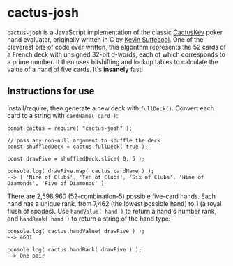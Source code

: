 # cactus-josh

`cactus-josh` is a JavaScript implementation of the classic [CactusKev](http://suffe.cool/poker/evaluator.html) poker hand evaluator, originally written in C by [Kevin Suffecool](https://suffe.cool/). One of the cleverest bits of code ever written, this algorithm represents the 52 cards of a French deck with unsigned 32-bit d-words, each of which corresponds to a prime number. It then uses bitshifting and lookup tables to calculate the value of a hand of five cards. It's **insanely** fast!

## Instructions for use

Install/require, then generate a new deck with `fullDeck()`. Convert each card to a string with `cardName( card )`:

```
const cactus = require( "cactus-josh" );

// pass any non-null argument to shuffle the deck
const shuffledDeck = cactus.fullDeck( true );

const drawFive = shuffledDeck.slice( 0, 5 );

console.log( drawFive.map( cactus.cardName ) );
--> [ 'Nine of Clubs', 'Ten of Clubs', 'Six of Clubs', 'Nine of Diamonds', 'Five of Diamonds' ]
```

There are 2,598,960 (52-combination-5) possible five-card hands. Each hand has a unique rank, from 7,462 (the lowest possible hand) to 1 (a royal flush of spades). Use `handValue( hand )` to return a hand's number rank, and `handRank( hand )` to return a string of the hand type:

```
console.log( cactus.handValue( drawFive ) );
--> 4601

console.log( cactus.handRank( drawFive ) );
--> One pair
```